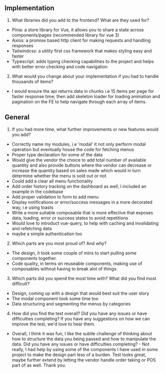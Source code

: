 ## Implementation

1. What libraries did you add to the frontend? What are they used for?
- Pinia: a store library for Vue, it allows you to share a state across components/pages (recommended library for vue 3)
- Axios: a promise based http client for making requests and handling responses
- Tailwindcss: a utility first css framework that makes styling easy and faster
- Typescript: adds typing checking capabilities to the project and helps with better error checking and code navigation


2. What would you change about your implementation if you had to handle thousands of items?

- I would ensure the api returns data in chunks i.e 15 items per page for faster response time; then add skeleton loader for loading animation and pagination on the FE to help navigate through each array of items. 

## General

1. If you had more time, what further improvements or new features would you add?
- Correctly name my modules, i.e 'modal' it not only perform modal operation but eventually house the code for fetching menus
- Proper type declaration for some of the data
- Would give the vendor the choice to add total number of available quantity and also provide buttons where the vendor can decrease or increase the quantity based on sales made which would in turn determine whether the menu is sold out or not
- Could add a clear all menu functionality
- Add order history tracking on the dashboard as well, I included an example in the codebase
- Add proper validation to form to add menu
- Display notifications or error/success messages in a more decorated way, i.e using toasts
- Write a more suitable composable that is more effective that exposes data, loading, error or success states to avoid repetitions
- Would love to introduct vue-query, to help with caching and invalidating and refetching data
- maybe a simple authentication too

2. Which parts are you most proud of? And why?
- The design, it took some couple of mins to start pulling some components together.
- Code quality, in terms on reuseable components, making use of composables without having to break alot of things. 

3. Which parts did you spend the most time with? What did you find most difficult?
- Design, coming up with a design that would best suit the user story
- The modal component took some time too
- Data structuring and segmenting the menus by categories

4. How did you find the test overall? Did you have any issues or have difficulties completing? If you have any suggestions on how we can improve the test, we'd love to hear them.

- Overall, I think it was fun, I like the subtle challenge of thinking about how to structure the data you being passed and how to manipulate the data. 
Did you have any issues or have difficulties completing? - Not really, I had help by using some of the components I have used in some project to make the design part less of a burden. Test looks great, maybe further extend by letting the vendor handle order taking or POS part of as well. 
Thank you. 
